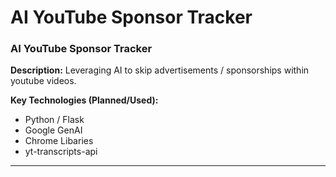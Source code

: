 # AI YouTube Sponsor Tracker
### AI YouTube Sponsor Tracker

**Description:** Leveraging AI to skip advertisements / sponsorships within youtube videos.

**Key Technologies (Planned/Used):**
* Python / Flask
* Google GenAI
* Chrome Libaries
* yt-transcripts-api
---
